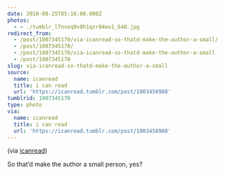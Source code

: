 ```yaml
---
date: 2010-08-25T05:16:00.000Z
photos:
  - - ./tumblr_l7nseq0v0h1qzr04eo1_640.jpg
redirect_from:
  - /post/1007345170/via-icanread-so-thatd-make-the-author-a-small/
  - /post/1007345170/
  - /post/1007345170/via-icanread-so-thatd-make-the-author-a-small
  - /post/1007345170
slug: via-icanread-so-thatd-make-the-author-a-small
source:
  name: icanread
  title: i can read
  url: 'https://icanread.tumblr.com/post/1003458988'
tumblrid: 1007345170
type: photo
via:
  name: icanread
  title: i can read
  url: 'https://icanread.tumblr.com/post/1003458988'
---
```

<p>(via <a href="http://icanread.tumblr.com/" class="tumblr_blog">icanread</a>)</p>

<p>So that&rsquo;d make the author a small person, yes?</p>

